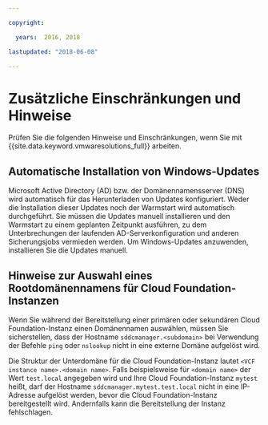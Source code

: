 ```yaml
---

copyright:

  years:  2016, 2018

lastupdated: "2018-06-08"

---
```


# Zusätzliche Einschränkungen und Hinweise

Prüfen Sie die folgenden Hinweise und Einschränkungen, wenn Sie mit {{site.data.keyword.vmwaresolutions_full}} arbeiten.

## Automatische Installation von Windows-Updates

Microsoft Active Directory (AD) bzw. der Domänennamensserver (DNS) wird automatisch für das Herunterladen von Updates konfiguriert. Weder die Installation dieser Updates noch der Warmstart wird automatisch durchgeführt. Sie müssen die Updates manuell installieren und den Warmstart zu einem geplanten Zeitpunkt ausführen, zu dem Unterbrechungen der laufenden AD-Serverkonfiguration und anderen Sicherungsjobs vermieden werden. Um Windows-Updates anzuwenden, installieren Sie die Updates manuell.

## Hinweise zur Auswahl eines Rootdomänennamens für Cloud Foundation-Instanzen

Wenn Sie während der Bereitstellung einer primären oder sekundären Cloud Foundation-Instanz einen Domänennamen auswählen, müssen Sie sicherstellen, dass der Hostname `sddcmanager.<subdomain>` bei Verwendung der Befehle `ping` oder `nslookup` nicht in eine externe Domäne aufgelöst wird.

Die Struktur der Unterdomäne für die Cloud Foundation-Instanz lautet `<VCF instance name>.<domain name>`. Falls beispielsweise für `<domain name>` der Wert `test.local` angegeben wird und Ihre Cloud Foundation-Instanz `mytest` heißt, darf der Hostname `sddcmanager.mytest.test.local` nicht in eine IP-Adresse aufgelöst werden, bevor die Cloud Foundation-Instanz bereitgestellt wird. Andernfalls kann die Bereitstellung der Instanz fehlschlagen.
